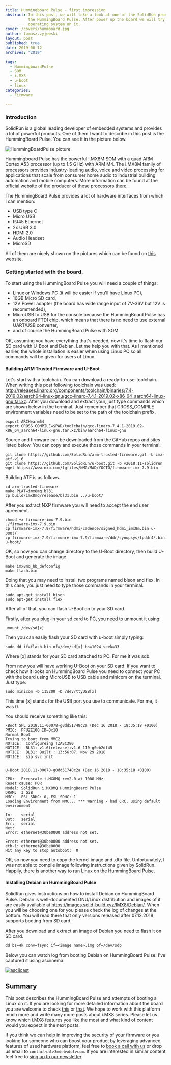 ```yaml
---
title: Hummingboard Pulse - first impression
abstract: In this post, we will take a look at one of the SolidRun product -
          the HummingBoard Pulse. After power up the board we will try to boot
          operating system on it.
cover: /covers/hummboard.jpg
author: tomasz.zyjewski
layout: post
published: true
date: 2019-06-12
archives: "2019"

tags:
  - HummingboardPulse
  - SOM
  - i.MX8
  - u-boot
  - linux
categories:
  - Firmware

---
```


### Introduction

SolidRun is a global leading developer of embedded systems and provides
a lot of powerful products. One of them I want to describe in this post
is the HummingBoard Pulse. You can see it in the picture below.

![HummingBoardPulse picture](/img/hummboard.jpg)

Hummingboard Pulse has the powerful i.MX8M SOM with a quad ARM Cortex A53
processor (up to 1.5 GHz) with ARM M4. The i.MX8M family of processors provides
industry-leading audio, voice and video processing for applications that scale
from consumer home audio to industrial building automation and mobile computers.
More information can be found at the official website of the producer of these
processors [there](https://www.nxp.com/products/processors-and-microcontrollers/arm-based-processors-and-mcus/i.mx-applications-processors/i.mx-8-processors/i.mx-8m-family-armcortex-a53-cortex-m4-audio-voice-video:i.MX8M).

The HummingBoard Pulse provides a lot of hardware interfaces from which I can
mention:

* USB type C
* Micro USB
* RJ45 Ethernet
* 2x USB 3.0
* HDMI 2.0
* Audio Headset
* MicroSD

All of them are nicely shown on the pictures which can be found
on [this](https://developer.solid-run.com/knowledge-base/hummingboard-pulse-getting-started/)
website.

### Getting started with the board.

To start using the HummingBoard Pulse you will need a couple of things:

* Linux or Windows PC (it will be easier if you'll have Linux PC),
* 16GB Micro SD card,
* 12V Power adapter (the board has wide range input of 7V-36V but 12V is
  recommended),
* MicroUSB to USB for the console because the HummingBoard Pulse has an onboard
  FTDI chip, which means that there is no need to use external UART/USB
  converter,
* and of course the HummingBoard Pulse with SOM.

OK, assuming you have everything that's needed, now it's time to flash our SD
card with U-Boot and Debian. Let me help you with that. As I mentioned earlier,
the whole installation is easier when using Linux PC so all commands will be
given for users of Linux.

#### Building ARM Trusted Firmware and U-Boot

Let's start with a toolchain. You can download a ready-to-use-toolchain. When
writing this post following toolchain was used: http://releases.linaro.org/components/toolchain/binaries/7.4-2019.02/aarch64-linux-gnu/gcc-linaro-7.4.1-2019.02-x86_64_aarch64-linux-gnu.tar.xz.
After you download and extract your, just type commands which are shown below in
the terminal. Just remember that CROSS_COMPILE environment variables need to be
set to the path of the toolchain prefix.

```shell
export ARCH=arm64
export CROSS_COMPILE=$PWD/toolchain/gcc-linaro-7.4.1-2019.02-x86_64_aarch64-linux-gnu.tar.xz/bin/aarch64-linux-gnu
```

Source and firmware can be downloaded from the GitHub repos and sites listed
below. You can copy and execute those commands in your terminal.

```shell
git clone https://github.com/SolidRun/arm-trusted-firmware.git -b imx-atf-v1.6
git clone https://github.com/SolidRun/u-boot.git -b v2018.11-solidrun
wget https://www.nxp.com/lgfiles/NMG/MAD/YOCTO/firmware-imx-7.9.bin
```

Building ATF is as follows.

```shell
cd arm-trusted-firmware
make PLAT=imx8mq bl31
cp build/imx8mq/release/bl31.bin ../u-boot/
```

After you extract NXP firmware you will need to accept the end user agreement.

```shell
chmod +x firmware-imx-7.9.bin
./firmware-imx-7.9.bin
cp firmware-imx-7.9/firmware/hdmi/cadence/signed_hdmi_imx8m.bin u-boot/
cp firmware-imx-7.9/firmware-imx-7.9/firmware/ddr/synopsys/lpddr4*.bin u-boot/
```

OK, so now you can change directory to the U-Boot directory, then build U-Boot
and generate the image.

```shell
make imx8mq_hb_defconfig
make flash.bin
```

Doing that you may need to install two programs named bison and flex. In this
case, you just need to type those commands in your terminal.

```shell
sudo apt-get install bison
sudo apt-get install flex
```

After all of that, you can flash U-Boot on to your SD card.

Firstly, after you plug-in your sd card to PC, you need to unmount it using:

```shell
umount /dev/sd[x]
```

Then you can easily flash your SD card with u-boot simply typing:

```shell
sudo dd if=flash.bin of=/dev/sd[x] bs=1024 seek=33
```

Where [x] stands for your SD card attached to PC. For me it was sdb.

From now you will have working U-Boot on your SD card. If you want to check how
it looks on HummingBoard Pulse you need to connect your PC with the board using
MicroUSB to USB cable and minicom on the terminal. Just type:

```shell
sudo minicom -b 115200 -D /dev/ttyUSB[x]
```

This time [x] stands for the USB port you use to communicate. For me, it was 0.

You should receive something like this:

```shell
-Boot SPL 2018.11-00078-g0dd51748c2a (Dec 16 2018 - 18:35:18 +0100)
PMIC:  PFUZE100 ID=0x10
Normal Boot
Trying to boot from MMC2
NOTICE:  Configureing TZASC380
NOTICE:  BL31: v1.6(release):v1.6-110-g0eb2df45
NOTICE:  BL31: Built : 13:56:07, Nov 29 2018
NOTICE:  sip svc init


U-Boot 2018.11-00078-g0dd51748c2a (Dec 16 2018 - 18:35:18 +0100)

CPU:   Freescale i.MX8MQ rev2.0 at 1000 MHz
Reset cause: POR
Model: SolidRun i.MX8MQ HummingBoard Pulse
DRAM:  3 GiB
MMC:   FSL_SDHC: 0, FSL_SDHC: 1
Loading Environment from MMC... *** Warning - bad CRC, using default environment

In:    serial
Out:   serial
Err:   serial
Net:
Error: ethernet@30be0000 address not set.

Error: ethernet@30be0000 address not set.
eth-1: ethernet@30be0000
Hit any key to stop autoboot:  0
```

OK, so now you need to copy the kernel image and .dtb file. Unfortunately, I was
not able to compile image following instructions given by SolidRun. Happily,
there is another way to run Linux on the HummingBoard Pulse.

#### Installing Debian on HummingBoard Pulse

SolidRun gives instructions on how to install Debian on HummingBoard Pulse.
Debian is well-documented GNU/Linux distribution and images of it are easily
available at https://images.solid-build.xyz/IMX8/Debian/. When you will be
choosing one for you please check the log of changes at the bottom. You will
read there that only versions released after 07.12.2018 supports booting from SD
card.

After you download and extract an image of Debian you need to flash it on SD
card.

```Shell
dd bs=4k conv=fsync if=<image name>.img of=/dev/sdb
```

Below you can watch log from booting Debian on HummingBoard Pulse. I've captured
it using asciinema.

[![asciicast](https://asciinema.org/a/250003.svg)](https://asciinema.org/a/250003?speed=1&t=14&autoplay=0)

## Summary

This post describes the HummingBoard Pulse and attempts of booting a Linux on it.
If you are looking for more detailed information about the board you are welcome
to check [this](https://developer.solid-run.com/products/hummingboard-pulse/) or
[that](https://www.nxp.com/products/processors-and-microcontrollers/arm-based-processors-and-mcus/i.mx-applications-processors/i.mx-8-processors/i.mx-8m-family-armcortex-a53-cortex-m4-audio-voice-video:i.MX8M). We hope to work with this platform much more and write many more
posts about i.MX8 series. Please let us know which i.MX8 features you like the
most and what kind of content would you expect in the next posts.

If you think we can help in improving the security of your firmware or you
looking for someone who can boost your product by leveraging advanced features
of used hardware platform, feel free to [book a call with us](https://calendly.com/3mdeb/consulting-remote-meeting)
or drop us email to `contact<at>3mdeb<dot>com`. If you are interested in similar
content feel free to [sing up to our newsletter](http://eepurl.com/gfoekD)
